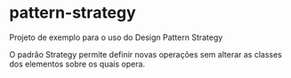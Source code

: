 # pattern-strategy

Projeto de exemplo para o uso do Design Pattern Strategy

O padrão Strategy permite definir novas operações sem alterar as classes dos elementos sobre os quais opera.
